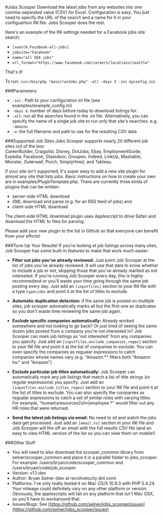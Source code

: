 #Jobs Scooper 
Download the latest jobs from any websites into one comma-separated value (CSV) for Excel.  Configuration is easy.  You just need to specify the URL of the search and a name for it in your configuartion INI file.  Jobs Scooper does the rest.

Here's an example of the INI settings needed for a Facebook jobs site search:
* ``[search.Facebook-all-jobs]``
* ``jobsite="Facebook"``
* ``name="all SEA jobs"``
* ``url_format="https://www.facebook.com/careers/locations/seattle"``

That's it!

To run:
``/usr/bin/php "main/runJobs.php" -all -days 3 -ini myconfig.ini``

###Parameters:
* ``-ini`` : Path to your configuration ini file (see examples/example_config.ini) 
* ``-days X``:  number of days before today to download listings for. 
* ``-all``:  run all the searches found in the .ini file.  Alternatively, you can specify the name of a single job site to run only that site's searches.  e.g. ``-amazon``
* ``-o``: the full filename and path to use for the resulting CSV data

###Supported Job Sites
Jobs Scooper supports nearly 20 different job sites out of the box:  
CareerBuilder, Craigslist, Disney, DotJobs, Ebay, EmploymentGuide, Expedia, Facebook,  Glassdoor, Groupon, Indeed, LinkUp, Mashable, Monster, Outerwall, Porch, SimplyHired, and Tableau. 

If your site isn't supported, it's super easy to add a new site plugin for almost any site that lists jobs.  Basic instructions on how to create your own are in examples/PluginTemplate.php.  There are currently
three kinds of plugins that can be written:
* server-side HTML download
* XML download and parse (e.g. for an RSS feed of jobs) and
* client-side HTML download

The client-side HTML download plugin uses Applescript to drive Safari and download the HTML to files for parsing.  

Please add your new plugin to the list in Github so that everyone can benefit from your efforts!

###Tune Up Your Results! 
If you're looking at job listings across many sites, Job Scooper has some built-in features to make that work much easier:

* **Filter out jobs you've already reviewed:** Just point Job Scooper at the list of jobs you've already reviewed.  It will use that data to know whether to include a job or not, skipping those that you've already marked as not interested.  If you're running Job Scooper every day, this is highly recommedend or you'll waste your time going through the same job posting every day.    Just add an ``[inputfiles]`` section to your INI file with a type ``type=jobs`` and point it at the list of titles to exclude.  

* **Automatic duplication detection:**  if the same job is posted on multiple sites, job scooper automatically marks all but the first one as duplicates so you don't waste time reviewing the same job again. 

* **Exclude specific companies automatically:** Already worked somewhere and not looking to go back?  Or just tired of seeing the same dozen jobs posted from a company you're not interested in?  Job Scooper can mark job listings as 'not interested' from any companies you specify.   Just add an ``[inputfiles.exclude_companies_regex]`` section to your INI file and point it at the list of companies to exclude.  You can even specify the companies as regualar expressions to catch companies whose names vary (e.g. "Amazon.*" filters both "Amazon Inc" and "Amazon") 

* **Exclude particular job titles automatically:** Job Scooper can automatically mark any job listings that match a list of title strings (or regular expressions) you specify.   Just add an ``[inputfiles.exclude_titles_regex]`` section to your INI file and point it at the list of titles to exclude.  You can also specify the companies as regualar expressions to catch a set of similar roles with varying titles.  For example, "human\sresources|\shr|employee.*" would filter out any HR roles that were returned. 

* **Send the latest job listings via email:**  No need to sit and watch the jobs data get processed.  Just add an ``[email.to]`` section in your INI file and Job Scooper will fire off an email with the full results CSV file (and an easy to view HTML version of the list so you can view them on mobile!)    



###Other Stuff
* You will need to also download the scooper_common library from selner/scooper_common and place it in a parallel folder to jobs_scooper.  For example:  /users/bryan/code/scooper_common and   /users/bryan/code/job_scooper.
* Version:  v1.1-dev
* Author:  Bryan Selner (dev at recoilvelocity dot com)
* Platforms:  I've only really tested it on Mac OS/X 10.9.3 with PHP 5.4.24.  Your mileage could definitely vary on any other platform or version.  Obviously, the applescripts will fail
on any platform that isn't Mac OSX, so you'll have to workaround that.
* Issues/Bugs:  See [https://github.com/selner/jobs_scooper/issues](https://github.com/selner/jobs_scooper/issues)
